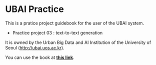 # UBAI Practice

This is a pratice project guidebook for the user of the UBAI system.

- Practice project 03 : text-to-text generation

It is owned by the Urban Big Data and AI Institution of the University of Seoul (http://ubai.uos.ac.kr).

You can use the book at **[this link](https://uos-ubai.github.io/practice03_t2t/)**.
